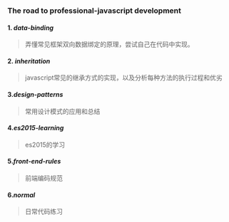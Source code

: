 ### __The road to professional-javascript development__  
#### 1. _data-binding_  
>弄懂常见框架双向数据绑定的原理，尝试自己在代码中实现。  
#### 2. _inheritation_  
>javascript常见的继承方式的实现，以及分析每种方法的执行过程和优劣  
#### 3._design-patterns_  
>常用设计模式的应用和总结  
#### 4._es2015-learning_  
>es2015的学习  
#### 5._front-end-rules_  
>前端编码规范  
#### 6._normal_  
>日常代码练习  
